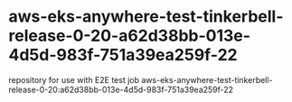 # aws-eks-anywhere-test-tinkerbell-release-0-20-a62d38bb-013e-4d5d-983f-751a39ea259f-22
repository for use with E2E test job aws-eks-anywhere-test-tinkerbell-release-0-20:a62d38bb-013e-4d5d-983f-751a39ea259f-22

